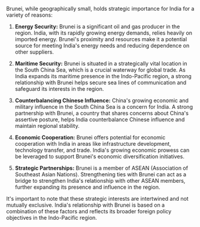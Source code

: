 Brunei, while geographically small, holds strategic importance for India for a variety of reasons:

1. **Energy Security:**  Brunei is a significant oil and gas producer in the region. India, with its rapidly growing energy demands, relies heavily on imported energy.  Brunei's proximity and resources make it a potential source for meeting India's energy needs and reducing dependence on other suppliers.

2. **Maritime Security:**  Brunei is situated in a strategically vital location in the South China Sea, which is a crucial waterway for global trade. As India expands its maritime presence in the Indo-Pacific region, a strong relationship with Brunei helps secure sea lines of communication and safeguard its interests in the region.

3. **Counterbalancing Chinese Influence:**  China's growing economic and military influence in the South China Sea is a concern for India.  A strong partnership with Brunei, a country that shares concerns about China's assertive posture, helps India counterbalance Chinese influence and maintain regional stability.

4. **Economic Cooperation:**  Brunei offers potential for economic cooperation with India in areas like infrastructure development, technology transfer, and trade. India's growing economic prowess can be leveraged to support Brunei's economic diversification initiatives.

5. **Strategic Partnerships:**  Brunei is a member of ASEAN (Association of Southeast Asian Nations). Strengthening ties with Brunei can act as a bridge to strengthen India's relationship with other ASEAN members, further expanding its presence and influence in the region.

It's important to note that these strategic interests are intertwined and not mutually exclusive. India's relationship with Brunei is based on a combination of these factors and reflects its broader foreign policy objectives in the Indo-Pacific region. 
